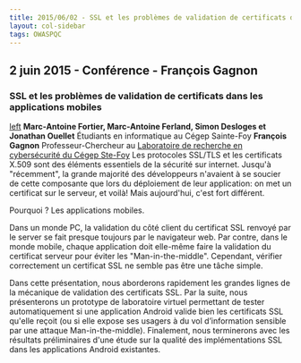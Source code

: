 ```yaml
---
title: 2015/06/02 - SSL et les problèmes de validation de certificats dans les applications mobiles
layout: col-sidebar
tags: OWASPQC
---
```


## 2 juin 2015 - Conférence - François Gagnon

### SSL et les problèmes de validation de certificats dans les applications mobiles

[left](image:Team1CegepSteFoy.png "wikilink") **Marc-Antoine Fortier,
Marc-Antoine Ferland, Simon Desloges et Jonathan Ouellet**
Étudiants en informatique au Cégep Sainte-Foy
**François Gagnon**
Professeur-Chercheur au [Laboratoire de recherche en cybersécurité du
Cégep Ste-Foy](http://www.cegep-ste-foy.qc.ca/cybersecurite)
Les protocoles SSL/TLS et les certificats X.509 sont des éléments
essentiels de la sécurité sur internet. Jusqu'à "récemment", la grande
majorité des développeurs n'avaient à se soucier de cette composante que
lors du déploiement de leur application: on met un certificat sur le
serveur, et voilà\! Mais aujourd'hui, c'est fort différent.

Pourquoi ? Les applications mobiles.

Dans un monde PC, la validation du côté client du certificat SSL renvoyé
par le server se fait presque toujours par le navigateur web. Par
contre, dans le monde mobile, chaque application doit elle-même faire la
validation du certificat serveur pour éviter les "Man-in-the-middle".
Cependant, vérifier correctement un certificat SSL ne semble pas être
une tâche simple.

Dans cette présentation, nous aborderons rapidement les grandes lignes
de la mécanique de validation des certificats SSL. Par la suite, nous
présenterons un prototype de laboratoire virtuel permettant de tester
automatiquement si une application Android valide bien les certificats
SSL qu'elle reçoit (ou si elle expose ses usagers à du vol d’information
sensible par une attaque Man-in-the-middle). Finalement, nous
terminerons avec les résultats préliminaires d'une étude sur la qualité
des implémentations SSL dans les applications Android existantes.